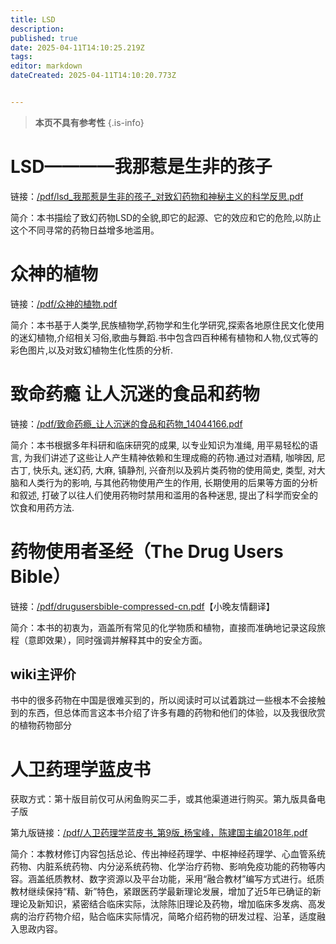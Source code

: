 ```yaml
---
title: LSD
description: 
published: true
date: 2025-04-11T14:10:25.219Z
tags: 
editor: markdown
dateCreated: 2025-04-11T14:10:20.773Z


---
```

>**本页不具有参考性**
{.is-info}

# LSD————我那惹是生非的孩子

链接：[/pdf/lsd\_我那惹是生非的孩子\_对致幻药物和神秘主义的科学反思.pdf](/pdf/lsd_我那惹是生非的孩子_对致幻药物和神秘主义的科学反思.pdf)

简介：本书描绘了致幻药物LSD的全貌,即它的起源、它的效应和它的危险,以防止这个不同寻常的药物日益增多地滥用。

# 众神的植物

链接：[/pdf/众神的植物.pdf](/pdf/众神的植物.pdf)

简介：本书基于人类学,民族植物学,药物学和生化学研究,探索各地原住民文化使用的迷幻植物,介绍相关习俗,歌曲与舞蹈.书中包含四百种稀有植物和人物,仪式等的彩色图片,以及对致幻植物生化性质的分析.

# 致命药瘾 让人沉迷的食品和药物

链接：[/pdf/致命药瘾\_让人沉迷的食品和药物\_14044166.pdf](/pdf/致命药瘾_让人沉迷的食品和药物_14044166.pdf)

简介：本书根据多年科研和临床研究的成果, 以专业知识为准绳, 用平易轻松的语言, 为我们讲述了这些让人产生精神依赖和生理成瘾的药物.通过对酒精, 咖啡因, 尼古丁, 快乐丸, 迷幻药, 大麻, 镇静剂, 兴奋剂以及鸦片类药物的使用简史, 类型, 对大脑和人类行为的影响, 与其他药物使用产生的作用, 长期使用的后果等方面的分析和叙述, 打破了以往人们使用药物时禁用和滥用的各种迷思, 提出了科学而安全的饮食和用药方法.

# 药物使用者圣经（The Drug Users Bible）

链接：[/pdf/drugusersbible-compressed-cn.pdf](/pdf/drugusersbible-compressed-cn.pdf)【小晚友情翻译】

简介：本书的初衷为，涵盖所有常见的化学物质和植物，直接而准确地记录这段旅程（意即效果），同时强调并解释其中的安全方面。 

## wiki主评价

书中的很多药物在中国是很难买到的，所以阅读时可以试着跳过一些根本不会接触到的东西，但总体而言这本书介绍了许多有趣的药物和他们的体验，以及我很欣赏的植物药物部分

# 人卫药理学蓝皮书

获取方式：第十版目前仅可从闲鱼购买二手，或其他渠道进行购买。第九版具备电子版

第九版链接：[/pdf/人卫药理学蓝皮书\_第9版\_杨宝峰，陈建国主编2018年.pdf](/pdf/人卫药理学蓝皮书_第9版_杨宝峰，陈建国主编2018年.pdf)

简介：本教材修订内容包括总论、传出神经药理学、中枢神经药理学、心血管系统药物、内脏系统药物、内分泌系统药物、化学治疗药物、影响免疫功能的药物等内容。涵盖纸质教材、数字资源以及平台功能，采用“融合教材”编写方式进行。纸质教材继续保持“精、新”特色，紧跟医药学最新理论发展，增加了近5年已确证的新理论及新知识，紧密结合临床实际，汰除陈旧理论及药物，增加临床多发病、高发病的治疗药物介绍，贴合临床实际情况，简略介绍药物的研发过程、沿革，适度融入思政内容。
